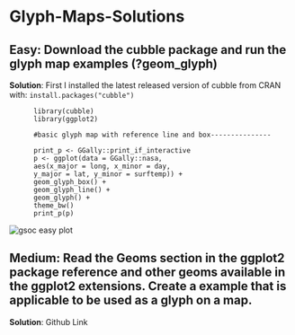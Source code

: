 # Glyph-Maps-Solutions
## Easy: Download the cubble package and run the glyph map examples (?geom_glyph) 

**Solution**:  First I installed the latest released version of cubble from CRAN with:
          ```install.packages("cubble")
          ```
         
          library(cubble)
          library(ggplot2)
          
          #basic glyph map with reference line and box---------------
          
          print_p <- GGally::print_if_interactive
          p <- ggplot(data = GGally::nasa,
          aes(x_major = long, x_minor = day,
          y_major = lat, y_minor = surftemp)) +
          geom_glyph_box() +
          geom_glyph_line() +
          geom_glyph() +
          theme_bw()
          print_p(p)
          


           
        

         

           
![gsoc easy plot](https://github.com/xendai66/Glyph-Maps-Solutions/assets/114280549/bd0e3a13-eb28-4a4c-b556-7ef19b7b6ac8)

## Medium: Read the Geoms section in the ggplot2 package reference and other geoms available in the ggplot2 extensions. Create a example that is applicable to be used as a glyph on a map.


  **Solution**: Github Link
  
          
